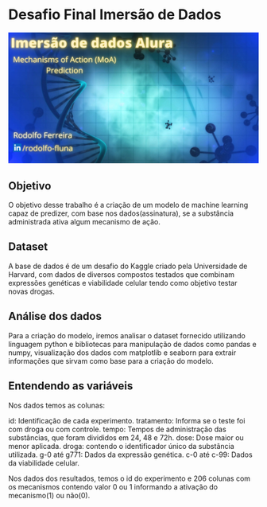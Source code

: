 # Desafio Final Imersão de Dados

<p align="center">
  <img src="banner.png" width="1000" title="imersão alura">
</p>

## Objetivo

  O objetivo desse trabalho é a criação de um modelo de machine learning capaz de predizer, com base nos dados(assinatura), se a substância administrada ativa algum mecanismo de ação.
  
 ## Dataset
 
  A base de dados é de um desafio do Kaggle criado pela Universidade de Harvard, com dados de diversos compostos testados que combinam expressões genéticas e viabilidade celular tendo como objetivo testar novas drogas.
  
## Análise dos dados
  Para a criação do modelo, iremos analisar o dataset fornecido utilizando linguagem python e bibliotecas para manipulação de dados como pandas e numpy, visualização dos dados com matplotlib e seaborn para extrair informações que sirvam como base para a criação do modelo.
  
## Entendendo as variáveis

  Nos dados temos as colunas:
  
  id: Identificação de cada experimento.
  tratamento: Informa se o teste foi com droga ou com controle.
  tempo: Tempos de administração das substâncias, que foram divididos em 24, 48 e 72h.
  dose: Dose maior ou menor aplicada.
  droga: contendo o identificador único da substância utilizada.
  g-0 até g771: Dados da expressão genética.
  c-0 até c-99: Dados da viabilidade celular.
  
  Nos dados dos resultados, temos o id do experimento e 206 colunas com os mecanismos contendo valor 0 ou 1 informando a ativação do mecanismo(1) ou não(0).
